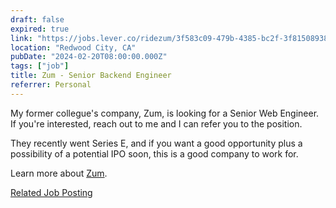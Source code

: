```yaml
---
draft: false
expired: true
link: "https://jobs.lever.co/ridezum/3f583c09-479b-4385-bc2f-3f8150893886"
location: "Redwood City, CA"
pubDate: "2024-02-20T08:00:00.000Z"
tags: ["job"]
title: Zum - Senior Backend Engineer
referrer: Personal
---
```


My former collegue's company, Zum, is looking for a Senior Web Engineer.
If you're interested, reach out to me and I can refer you to the position.

They recently went Series E, and if you want a good opportunity plus a possibility
of a potential IPO soon, this is a good company to work for.

Learn more about [Zum](https://www.ridezum.com/).

[Related Job Posting](/curation/classified/2024-02-20-zum-senior-web-dev)

